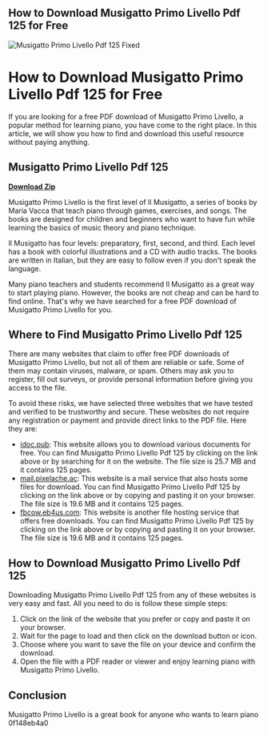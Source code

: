 ## How to Download Musigatto Primo Livello Pdf 125 for Free

 
![Musigatto Primo Livello Pdf 125 Fixed](https://encrypted-tbn2.gstatic.com/images?q=tbn:ANd9GcQqToy5xtbZKjsE8WhtelonL0Ah-c2JgUJF0o2fX1OD0dkKKHqwqUrQr8jZ)

 
# How to Download Musigatto Primo Livello Pdf 125 for Free
 
If you are looking for a free PDF download of Musigatto Primo Livello, a popular method for learning piano, you have come to the right place. In this article, we will show you how to find and download this useful resource without paying anything.
 
## Musigatto Primo Livello Pdf 125


[**Download Zip**](https://www.google.com/url?q=https%3A%2F%2Furloso.com%2F2tKFwu&sa=D&sntz=1&usg=AOvVaw21qUpJp4gzajUaVQsrOdjy)

 
Musigatto Primo Livello is the first level of Il Musigatto, a series of books by Maria Vacca that teach piano through games, exercises, and songs. The books are designed for children and beginners who want to have fun while learning the basics of music theory and piano technique.
 
Il Musigatto has four levels: preparatory, first, second, and third. Each level has a book with colorful illustrations and a CD with audio tracks. The books are written in Italian, but they are easy to follow even if you don't speak the language.
 
Many piano teachers and students recommend Il Musigatto as a great way to start playing piano. However, the books are not cheap and can be hard to find online. That's why we have searched for a free PDF download of Musigatto Primo Livello for you.
 
## Where to Find Musigatto Primo Livello Pdf 125
 
There are many websites that claim to offer free PDF downloads of Musigatto Primo Livello, but not all of them are reliable or safe. Some of them may contain viruses, malware, or spam. Others may ask you to register, fill out surveys, or provide personal information before giving you access to the file.
 
To avoid these risks, we have selected three websites that we have tested and verified to be trustworthy and secure. These websites do not require any registration or payment and provide direct links to the PDF file. Here they are:
 
- [idoc.pub](https://idoc.pub/download/il-musigatto-metodo-per-lo-studio-del-pianoforte-livello-preparatorio1pdf-14309x3jjg4j): This website allows you to download various documents for free. You can find Musigatto Primo Livello Pdf 125 by clicking on the link above or by searching for it on the website. The file size is 25.7 MB and it contains 125 pages.
- [mail.pixelache.ac](https://mail.pixelache.ac/il-musigatto-metodo-per-lo-studio/del-pianoforte/0rWLhCduM-c.pdf): This website is a mail service that also hosts some files for download. You can find Musigatto Primo Livello Pdf 125 by clicking on the link above or by copying and pasting it on your browser. The file size is 19.6 MB and it contains 125 pages.
- [fbcow.eb4us.com](https://fbcow.eb4us.com/il-musigatto/metodo-per-lo-studio/del-pianoforte/0-rWLhCduMc.pdf): This website is another file hosting service that offers free downloads. You can find Musigatto Primo Livello Pdf 125 by clicking on the link above or by copying and pasting it on your browser. The file size is 19.6 MB and it contains 125 pages.

## How to Download Musigatto Primo Livello Pdf 125
 
Downloading Musigatto Primo Livello Pdf 125 from any of these websites is very easy and fast. All you need to do is follow these simple steps:

1. Click on the link of the website that you prefer or copy and paste it on your browser.
2. Wait for the page to load and then click on the download button or icon.
3. Choose where you want to save the file on your device and confirm the download.
4. Open the file with a PDF reader or viewer and enjoy learning piano with Musigatto Primo Livello.

## Conclusion
 
Musigatto Primo Livello is a great book for anyone who wants to learn piano
 0f148eb4a0
